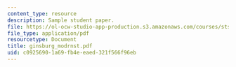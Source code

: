 ```yaml
---
content_type: resource
description: Sample student paper.
file: https://ol-ocw-studio-app-production.s3.amazonaws.com/courses/sts-340j-introduction-to-the-history-of-technology-fall-2006/c09256901a69fb4eeaed321f566f96eb_ginsburg_modrnst.pdf
file_type: application/pdf
resourcetype: Document
title: ginsburg_modrnst.pdf
uid: c0925690-1a69-fb4e-eaed-321f566f96eb
---
```

